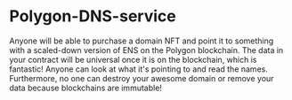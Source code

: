 # Polygon-DNS-service


Anyone will be able to purchase a domain NFT and point it to something with a scaled-down version of ENS on the Polygon blockchain.
The data in your contract will be universal once it is on the blockchain, which is fantastic!
Anyone can look at what it's pointing to and read the names.
Furthermore, no one can destroy your awesome domain or remove your data because blockchains are immutable! 

